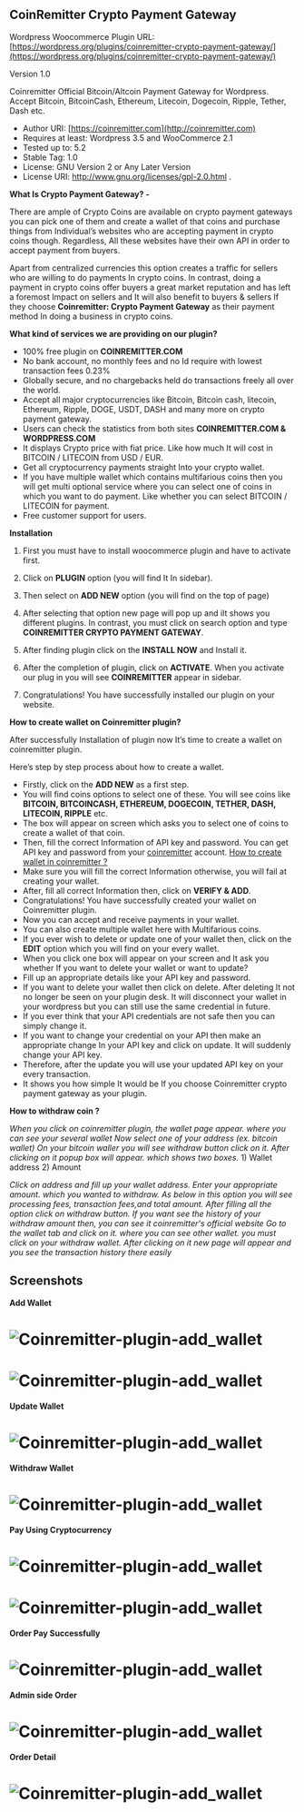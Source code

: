 CoinRemitter Crypto Payment Gateway
-----------------------------------------------------------
Wordpress Woocommerce Plugin URL: [https://wordpress.org/plugins/coinremitter-crypto-payment-gateway/](https://wordpress.org/plugins/coinremitter-crypto-payment-gateway/)

Version 1.0

Coinremitter Official Bitcoin/Altcoin Payment Gateway for Wordpress. Accept Bitcoin, BitcoinCash, Ethereum, Litecoin, Dogecoin, Ripple, Tether, Dash etc.

* Author URI: [https://coinremitter.com](http://coinremitter.com)
* Requires at least: Wordpress 3.5 and WooCommerce 2.1
* Tested up to: 5.2
* Stable Tag: 1.0
* License: GNU Version 2 or Any Later Version
* License URI: http://www.gnu.org/licenses/gpl-2.0.html
.


**What Is Crypto Payment Gateway? -**

There are ample of Crypto Coins are available on crypto payment gateways you can pick one of them and create a wallet of that coins and purchase things from Individual’s websites who are accepting payment in crypto coins though. Regardless, All these websites have their own API in order to accept payment from buyers.

Apart from centralized currencies this option creates a traffic for sellers who are willing to do payments In crypto coins. In contrast, doing a payment in crypto coins offer buyers a great market  reputation and has left a foremost Impact on sellers and It will also benefit to buyers & sellers If they choose **Coinremitter: Crypto Payment Gateway** as their payment method In doing a business in crypto coins.


**What kind of services we are providing on our plugin?**

* 100% free plugin on **COINREMITTER.COM**
* No bank account, no monthly fees and no Id require with lowest transaction fees 0.23%
* Globally secure, and no chargebacks held do transactions freely all over the world.
* Accept all major cryptocurrencies like Bitcoin, Bitcoin cash, litecoin, Ethereum, Ripple, DOGE, USDT, DASH and many more on crypto payment gateway.
* Users can check the statistics from both sites **COINREMITTER.COM & WORDPRESS.COM**
* It displays Crypto price with fiat price. Like how much It will cost in BITCOIN / LITECOIN from USD / EUR.
* Get all cryptocurrency payments straight Into your crypto wallet. 
* If you have multiple wallet which contains multifarious coins then you will get multi optional service where you can select one of coins in which you want to do payment. Like whether you can select BITCOIN / LITECOIN for payment.
* Free customer support for users.


**Installation**

1. First you must have to install woocommerce plugin and have to activate first.

2. Click on **PLUGIN** option (you will find It In sidebar). 	

3. Then select on **ADD NEW** option (you will find on the top of page)

4. After selecting that option new page will pop up and iIt shows you different plugins. In contrast, you must click on search option and type **COINREMITTER CRYPTO PAYMENT GATEWAY**.

5. After finding plugin click on the **INSTALL NOW** and Install it.

6. After the completion of plugin, click on **ACTIVATE**. When you activate our plug in you will see **COINREMITTER** appear in sidebar.

7. Congratulations! You have successfully installed our plugin on your website.

**How to create wallet on Coinremitter plugin?**
 
After successfully Installation of plugin now It’s time to create a wallet on coinremitter plugin.

Here’s step by step process about how to create a wallet.


* Firstly, click on the **ADD NEW** as a first step.
* You will find coins options to select one of these. You will see coins like **BITCOIN, BITCOINCASH, ETHEREUM, DOGECOIN, TETHER, DASH, LITECOIN, RIPPLE** etc.
* The box will appear on screen which asks you to select one of coins to create a wallet of that coin.
* Then, fill  the correct Information of API key and password. You can get API key and password from your [coinremitter](https://coinremitter.com/) account. [How to create wallet in coinremitter ?](https://coinremitter.com/)
* Make sure you will fill the correct Information otherwise, you will fail at creating your wallet.
* After, fill all correct Information then, click on **VERIFY & ADD**.
* Congratulations! You have successfully created your wallet on Coinremitter plugin.
* Now you can accept and receive payments in your wallet.
* You can also create multiple wallet here with Multifarious coins.
* If you ever wish to delete or update one of your wallet then, click on the **EDIT** option which you will find on your every wallet.
* When you click one box will appear on your screen and It ask you whether If you want to delete your wallet or want to update?
* Fill up an appropriate details like your API key and password.
* If you want to delete your wallet then click on delete. After deleting It not no longer be seen on your plugin desk. It will disconnect your wallet in your wordpress but you can still use the same credential in future.
* If you ever think that your API credentials are not safe then you can simply change it.
* If you want to change your credential on your API then make an appropriate change In your API key and click on update. It will suddenly change your API key.
* Therefore, after the update you will use your updated API key on your every transaction.
* It shows you how simple It would be If you choose Coinremitter crypto payment  gateway as your plugin.

**How to withdraw coin ?**

*When you click on coinremitter plugin, the wallet page appear. where you can see your several wallet*
*Now select one of your address (ex. bitcoin wallet)*
*On your bitcoin waller you will see withdraw button click on it.*
*After clicking on it popup box will appear. which shows two boxes.*
    1) Wallet address
    2) Amount

*Click on address and fill up your wallet address.*
*Enter your appropriate amount. which you wanted to withdraw.*
*As below in this option you will see processing fees, transaction fees,and total amount.*
*After filling all the option click on withdraw button.*
*If you want see the history of your withdraw amount then, you can see it coinremitter's official website*
*Go to the wallet tab and click on it. where you can see other wallet. you must click on your withdraw wallet.*
*After clicking on it new page will appear and you see the transaction history there easily*



Screenshots
----------------

**Add Wallet**

# ![Coinremitter-plugin-add_wallet](https://coinremitter.com/assets/img/screenshots/woocomerce_plugin/screenshot-1.png)

# ![Coinremitter-plugin-add_wallet](https://coinremitter.com/assets/img/screenshots/woocomerce_plugin/screenshot-2.png)

**Update Wallet**

# ![Coinremitter-plugin-add_wallet](https://coinremitter.com/assets/img/screenshots/woocomerce_plugin/screenshot-4.png)

**Withdraw Wallet**

# ![Coinremitter-plugin-add_wallet](https://coinremitter.com/assets/img/screenshots/woocomerce_plugin/screenshot-3.png)

**Pay Using Cryptocurrency**

# ![Coinremitter-plugin-add_wallet](https://coinremitter.com/assets/img/screenshots/woocomerce_plugin/screenshot-7.png)

# ![Coinremitter-plugin-add_wallet](https://coinremitter.com/assets/img/screenshots/woocomerce_plugin/screenshot-8.png)

**Order Pay Successfully**

# ![Coinremitter-plugin-add_wallet](https://coinremitter.com/assets/img/screenshots/woocomerce_plugin/screenshot-9.png)

**Admin side Order**

# ![Coinremitter-plugin-add_wallet](https://coinremitter.com/assets/img/screenshots/woocomerce_plugin/screenshot-5.png)

**Order Detail**

# ![Coinremitter-plugin-add_wallet](https://coinremitter.com/assets/img/screenshots/woocomerce_plugin/screenshot-6.png)
